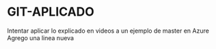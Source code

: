 # GIT-APLICADO
Intentar aplicar lo explicado en videos a un ejemplo de master en Azure
Agrego una linea nueva
